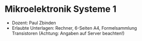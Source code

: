 # Mikroelektronik Systeme 1

* Dozent: Paul Zbinden
* Erlaubte Unterlagen: Rechner, 6-Seiten A4, Formelsammlung Transistoren (Achtung: Angaben auf Server beachten!)
